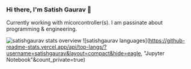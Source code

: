 
<!--
**satishgaurav/satishgaurav** is a ✨ _special_ ✨ repository because its `README.md` (this file) appears on your GitHub profile.

Here are some ideas to get you started:

- 🔭 I’m currently working on ...
- 🌱 I’m currently learning ...
- 👯 I’m looking to collaborate on ...
- 🤔 I’m looking for help with ...
- 💬 Ask me about ...
- 📫 How to reach me: ...
- 😄 Pronouns: ...
- ⚡ Fun fact: ...
-->


### Hi there, I'm Satish Gaurav 👋
Currently working with micorcontroller(s). I am passinate about programming & engineering. 

![satishgaurav stats overview](https://github-readme-stats.vercel.app/api?username=satishgaurav&count_private=true&show_icons=true)
![satishgaurav languages](https://github-readme-stats.vercel.app/api/top-langs/?username=satishgaurav&layout=compact&hide=eagle, "Jupyter Notebook"&count_private=true)
